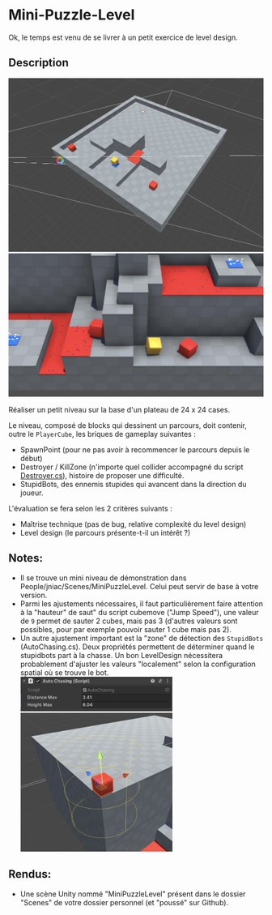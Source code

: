 # Mini-Puzzle-Level

Ok, le temps est venu de se livrer à un petit exercice de level design.

## Description

<img src="Images/MiniPuzzleLevel-Board24x24.jpg">
<img src="Images/MiniPuzzleLevel-1-Ingame.jpg">

Réaliser un petit niveau sur la base d'un plateau de 24 x 24 cases.

Le niveau, composé de blocks qui dessinent un parcours, doit contenir, outre le
`PlayerCube`, les briques de gameplay suivantes : 
- SpawnPoint (pour ne pas avoir à recommencer le parcours depuis le début)
- Destroyer / KillZone (n'importe quel collider accompagné du script [Destroyer.cs](../Assets/Common/Scripts/Destroyer.cs)), 
  histoire de proposer une difficulté.
- StupidBots, des ennemis stupides qui avancent dans la direction du joueur.

L'évaluation se fera selon les 2 critères suivants :
- Maîtrise technique (pas de bug, relative complexité du level design)
- Level design (le parcours présente-t-il un intérêt ?)

## Notes: 
- Il se trouve un mini niveau de démonstration dans People/jniac/Scenes/MiniPuzzleLevel.
  Celui peut servir de base à votre version.
- Parmi les ajustements nécessaires, il faut particulièrement faire attention à 
  la "hauteur" de saut" du script cubemove ("Jump Speed"), une valeur de `9` permet
  de sauter 2 cubes, mais pas 3 (d'autres valeurs sont possibles, pour par exemple
  pouvoir sauter 1 cube mais pas 2).
- Un autre ajustement important est la "zone" de détection des `StupidBots` 
  (AutoChasing.cs). Deux propriétés permettent de déterminer quand le stupidbots
  part à la chasse. Un bon LevelDesign nécessitera probablement d'ajuster les 
  valeurs "localement" selon la configuration spatial où se trouve le bot.
  <br>
  <img width="300" src="Images/AutoChasingOptions.png">
  <br>
  <img width="300" src="Images/AutoChasingOptions-Gizmos.jpg">

## Rendus:
- Une scène Unity nommé "MiniPuzzleLevel" présent dans le dossier "Scenes" de votre
  dossier personnel (et "poussé" sur Github).


